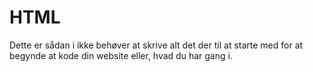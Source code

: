 # HTML
Dette er sådan i ikke behøver at skrive alt det der til at starte med for at begynde at kode din website eller, hvad du har gang i.
